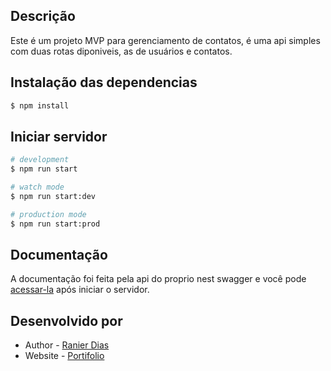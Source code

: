 ## Descrição

Este é um projeto MVP para gerenciamento de contatos, é uma api simples com duas rotas diponiveis, as de usuários e contatos.

## Instalação das dependencias

```bash
$ npm install
```

## Iniciar servidor

```bash
# development
$ npm run start

# watch mode
$ npm run start:dev

# production mode
$ npm run start:prod
```

## Documentação

A documentação foi feita pela api do proprio nest swagger e você pode [acessar-la](http://localhost:5000/docs) após iniciar o servidor.

## Desenvolvido por

- Author - [Ranier Dias](https://www.linkedin.com/in/ranier-dias/)
- Website - [Portifolio](https://portfolio-cyan-theta-24.vercel.app/)
